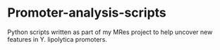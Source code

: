 # Promoter-analysis-scripts
Python scripts written as part of my MRes project to help uncover new features in Y. lipolytica promoters.

